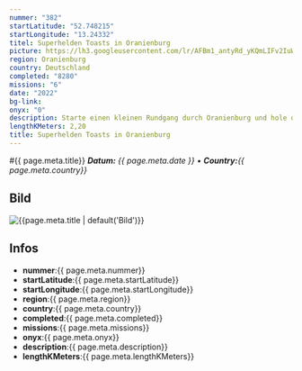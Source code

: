 ```yaml
---
nummer: "382"
startLatitude: "52.748215"
startLongitude: "13.24332"
titel: Superhelden Toasts in Oranienburg
picture: https://lh3.googleusercontent.com/lr/AFBm1_antyRd_yKQmLIFv2IuWSroPr02cvu1SI31YCHvJE7jSeW9KGl4r_yDQASIja6XtS9IHuPPnEXKE2n0ORyMIxHjY7825XDKdppXHW8Ds9YNEQMdk9grxEn5ar_4sfnQ2qJH-xOyIoMoUmfwCpEicQ-1L_SeZ6Jb-CTOOGcXTRp0YjdfPsun3eHKOhOrlAwj6C5Q6fOafgcfLnG5waE_mB7pKHfDRdwQQLqRoQ3hgt_kxelM6TkUAaYqFJEsB7MRU-OYgDw_h1AkB4hcxGF8ObaIuv83mFrdI2k9VNpWkBwoNGh5l_CZpdIn7rI49SBK8Np3J8tfDSn3-Lp4pojKNnOlviPfnZCMSs1jdzZt6lEafsWUREXYE7555EqR0taQZViSjRPLly0nLK3V_bkNuB0e5oVJLPyIBk4i2i-SgpiUvPYIJ0ke2xajO0z2Ontsd6eZgzMZt5iaxm0AB3_DbCMWd5MB2FllrFwIqOvFhCiP6WZuiucUW6hJxaYFzngz3nZHiVHWljkwrfGUkeSwfHNu0VJOoWmt8lOE_yzRCRJc-26M5HLJKx6v2eeaBZQQi7r5Da7VkIps1WZvYP7GAM29w8GTGM_dLPjrYLJgP39t133QrsiiZPVQar_W3SZxgiMjkFKJ5Y7ipF-kR1tq_ZKYPxs6pHrJSbxpEXnqjUFZu30Sy3ud5XJFJ6bAOZJZJDcydwMl_rjGV9lu4NeyRiQHIGUK8uSlh-mCtDzhCproYB9bGxEjXmVTV99H59uyotJe68Fw31g1Ulr5fPp33rNJJb3Ajk3rlb6wGr-FKZrNoyTCKwEh4UiDBpvr3QQN_q9xKNoyVvN-NfEdP5k8hIcULeiiSoA
region: Oranienburg
country: Deutschland
completed: "8280"
missions: "6"
date: "2022"
bg-link: 
onyx: "0"
description: Starte einen kleinen Rundgang durch Oranienburg und hole die Superhelden Toats ins Profil.
lengthKMeters: 2,20
title: Superhelden Toasts in Oranienburg
---
```


#{{ page.meta.title}}
_**Datum:** {{ page.meta.date }} • **Country:**{{ page.meta.country}}_

## Bild
![{{page.meta.title | default('Bild')}}]({{page.meta.picture}})

## Infos
- **nummer**:{{ page.meta.nummer}}
- **startLatitude**:{{ page.meta.startLatitude}}
- **startLongitude**:{{ page.meta.startLongitude}}
- **region**:{{ page.meta.region}}
- **country**:{{ page.meta.country}}
- **completed**:{{ page.meta.completed}}
- **missions**:{{ page.meta.missions}}
- **onyx**:{{ page.meta.onyx}}
- **description**:{{ page.meta.description}}
- **lengthKMeters**:{{ page.meta.lengthKMeters}}

